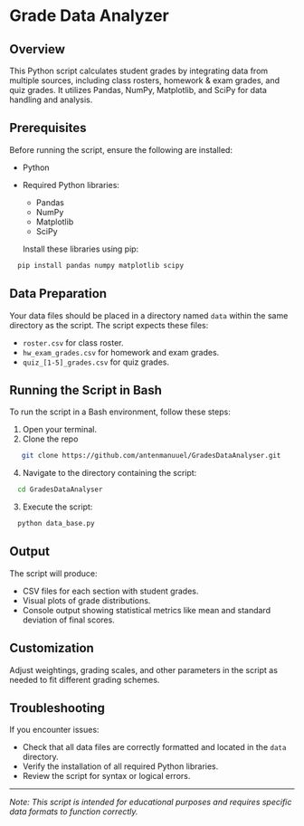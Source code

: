 # Grade Data Analyzer

## Overview

This Python script calculates student grades by integrating data from multiple sources, including class rosters, homework & exam grades, and quiz grades. It utilizes Pandas, NumPy, Matplotlib, and SciPy for data handling and analysis.

## Prerequisites

Before running the script, ensure the following are installed:

- Python
- Required Python libraries:
  - Pandas
  - NumPy
  - Matplotlib
  - SciPy

  Install these libraries using pip:
```bash
  pip install pandas numpy matplotlib scipy
```

## Data Preparation

Your data files should be placed in a directory named `data` within the same directory as the script. The script expects these files:
- `roster.csv` for class roster.
- `hw_exam_grades.csv` for homework and exam grades.
- `quiz_[1-5]_grades.csv` for quiz grades.

## Running the Script in Bash

To run the script in a Bash environment, follow these steps:

1. Open your terminal.
2. Clone the repo
``` bash
   git clone https://github.com/antenmanuuel/GradesDataAnalyser.git
```
4. Navigate to the directory containing the script:
```bash
  cd GradesDataAnalyser
```
3. Execute the script:
```bash
  python data_base.py
```


## Output

The script will produce:
- CSV files for each section with student grades.
- Visual plots of grade distributions.
- Console output showing statistical metrics like mean and standard deviation of final scores.

## Customization

Adjust weightings, grading scales, and other parameters in the script as needed to fit different grading schemes.

## Troubleshooting

If you encounter issues:
- Check that all data files are correctly formatted and located in the `data` directory.
- Verify the installation of all required Python libraries.
- Review the script for syntax or logical errors.

---

*Note: This script is intended for educational purposes and requires specific data formats to function correctly.*
